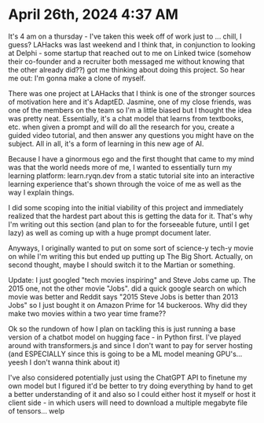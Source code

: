 # April 26th, 2024 4:37 AM

It's 4 am on a thursday - I've taken this week off of work just to ... chill, I guess? LAHacks was last weekend and I think that, in conjunction to looking at Delphi - some startup that reached out to me on Linked twice (somehow their co-founder and a recruiter both messaged me without knowing that the other already did??) got me thinking about doing this project. So hear me out: I'm gonna make a clone of myself.

There was one project at LAHacks that I think is one of the stronger sources of motivation here and it's AdaptED. Jasmine, one of my close friends, was one of the members on the team so I'm a little biased but I thought the idea was pretty neat. Essentially, it's a chat model that learns from textbooks, etc. when given a prompt and will do all the research for you, create a guided video tutorial, and then answer any questions you might have on the subject. All in all, it's a form of learning in this new age of AI.

Because I have a ginormous ego and the first thought that came to my mind was that the world needs more of me, I wanted to essentially turn my learning platform: learn.ryqn.dev from a static tutorial site into an interactive learning experience that's shown through the voice of me as well as the way I explain things.

I did some scoping into the initial viability of this project and immediately realized that the hardest part about this is getting the data for it. That's why I'm writing out this section (and plan to for the forseeable future, until I get lazy) as well as coming up with a huge prompt document later.

Anyways, I originally wanted to put on some sort of science-y tech-y movie on while I'm writing this but ended up putting up The Big Short. Actually, on second thought, maybe I should switch it to the Martian or something.

Update: I just googled "tech movies inspiring" and Steve Jobs came up. The 2015 one, not the other movie "Jobs". did a quick google search on which movie was better and Reddit says "2015 Steve Jobs is better than 2013 Jobs" so I just bought it on Amazon Prime for 14 buckeroos. Why did they make two movies within a two year time frame??

Ok so the rundown of how I plan on tackling this is just running a base version of a chatbot model on hugging face - in Python first. I've played around with transformers.js and since I don't want to pay for server hosting (and ESPECIALLY since this is going to be a ML model meaning GPU's... yeesh I don't wanna think about it)

I've also considered potentially just using the ChatGPT API to finetune my own model but I figured it'd be better to try doing everything by hand to get a better understanding of it and also so I could either host it myself or host it client side - in which users will need to download a multiple megabyte file of tensors... welp

